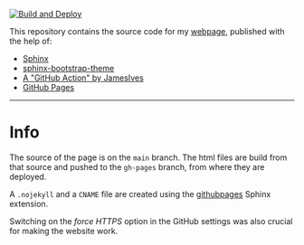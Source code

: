 [![Build and Deploy](https://github.com/sappelhoff/sappelhoff.github.io/actions/workflows/build_and_deploy.yml/badge.svg)](https://github.com/sappelhoff/sappelhoff.github.io/actions/workflows/build_and_deploy.yml)

This repository contains the source code for my
[webpage](https://stefanappelhoff.com), published with the help of:

 - [Sphinx](https://www.sphinx-doc.org/en/master/)
 - [sphinx-bootstrap-theme](https://github.com/ryan-roemer/sphinx-bootstrap-theme)
 - [A "GitHub Action" by JamesIves](https://github.com/JamesIves/github-pages-deploy-action)
 - [GitHub Pages](https://pages.github.com/)

---

# Info

The source of the page is on the `main` branch.
The html files are build from that source and pushed to the `gh-pages` branch,
from where they are deployed.

A `.nojekyll` and a `CNAME` file are created using the [githubpages](https://www.sphinx-doc.org/en/master/usage/extensions/githubpages.html)
Sphinx extension.

Switching on the *force HTTPS* option in the GitHub settings was also crucial
for making the website work.
